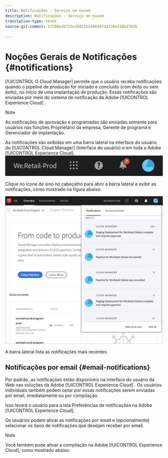 ```yaml
---
title: Notificações - Serviço em nuvem
description: Notificações - Serviço em nuvem
translation-type: tm+mt
source-git-commit: 57206e36725e28051b2468d47da726e318bd763b

---
```



# Noções Gerais de Notificações {#notifications}

[!UICONTROL O Cloud Manager] permite que o usuário receba notificações quando o pipeline de produção for iniciado e concluído (com êxito ou sem êxito), no início de uma implantação de produção. Essas notificações são enviadas por meio do sistema de notificação da Adobe [!UICONTROL Experience Cloud] .

>[!NOTE]
>
>As notificações de aprovação e programadas são enviadas somente para usuários nas funções Proprietário da empresa, Gerente de programa e Gerenciador de implantação.

As notificações são exibidas em uma barra lateral na interface do usuário do [!UICONTROL Cloud Manager] (Interface do usuário) e em toda a Adobe [!UICONTROL Experience Cloud].
![](assets/notify-1.png)

Clique no ícone de sino no cabeçalho para abrir a barra lateral e exibir as notificações, como mostrado na figura abaixo:

![](assets/notify-2.png)

A barra lateral lista as notificações mais recentes.


## Notificações por email {#email-notifications}

Por padrão, as notificações estão disponíveis na interface do usuário da Web nas soluções da Adobe [!UICONTROL Experience Cloud] . Os usuários individuais também podem optar por essas notificações serem enviadas por email, imediatamente ou por compilação.


Isso levará o usuário para a tela Preferências de notificações na Adobe [!UICONTROL Experience Cloud].

Os usuários podem ativar as notificações por email e (opcionalmente) selecionar os tipos de notificações que desejam receber por email.

>[!NOTE]
>
>Você também pode ativar a compilação na Adobe [!UICONTROL Experience Cloud], como mostrado abaixo:
